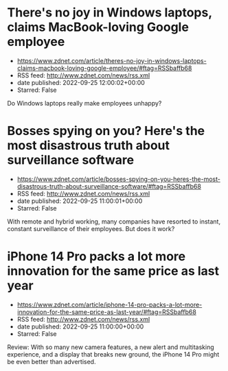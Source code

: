 # There's no joy in Windows laptops, claims MacBook-loving Google employee
 - https://www.zdnet.com/article/theres-no-joy-in-windows-laptops-claims-macbook-loving-google-employee/#ftag=RSSbaffb68
 - RSS feed: http://www.zdnet.com/news/rss.xml
 - date published: 2022-09-25 12:00:02+00:00
 - Starred: False

Do Windows laptops really make employees unhappy?

# Bosses spying on you? Here's the most disastrous truth about surveillance software
 - https://www.zdnet.com/article/bosses-spying-on-you-heres-the-most-disastrous-truth-about-surveillance-software/#ftag=RSSbaffb68
 - RSS feed: http://www.zdnet.com/news/rss.xml
 - date published: 2022-09-25 11:00:01+00:00
 - Starred: False

With remote and hybrid working, many companies have resorted to instant, constant surveillance of their employees. But does it work?

# iPhone 14 Pro packs a lot more innovation for the same price as last year
 - https://www.zdnet.com/article/iphone-14-pro-packs-a-lot-more-innovation-for-the-same-price-as-last-year/#ftag=RSSbaffb68
 - RSS feed: http://www.zdnet.com/news/rss.xml
 - date published: 2022-09-25 11:00:00+00:00
 - Starred: False

Review: With so many new camera features, a new alert and multitasking experience, and a display that breaks new ground, the iPhone 14 Pro might be even better than advertised.
